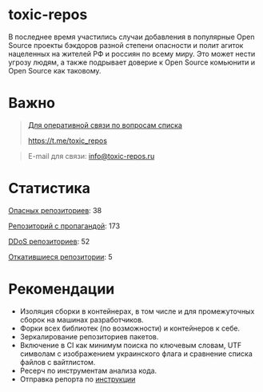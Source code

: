 # toxic-repos

В последнее время участились случаи добавления в популярные Open Source проекты бэкдоров разной степени опасности и полит агиток нацеленных на жителей РФ и россиян по всему миру.
Это может нести угрозу людям, а также подрывает доверие к Open Source комьюнити и Open Source как таковому.

# Важно
> [Для оперативной связи по вопросам списка](https://t.me/toxic_repos)
> 
> https://t.me/toxic_repos

> E-mail для связи: info@toxic-repos.ru

# Статистика
[Опасных репозиториев](./toxic-repos.md): 38

[Репозиторий с пропагандой](./propaganda-repos.md): 173

[DDoS репозиториев](./ddos-repos.md): 52

[Откатившиеся репозитории](./repos-that-changed-their-minds.md): 5

# Рекомендации
- Изоляция сборки в контейнерах, в том числе и для промежуточных сборок на машинах разработчиков.
- Форки всех библиотек (по возможности) и контейнеров к себе.
- Зеркалирование репозиториев пакетов.
- Включение в CI как минимум поиска по ключевым словам, UTF символам с изображением украинского флага и сравнение списка файлов с вайтлистом.
- Ресерч по инструментам анализа кода.
- Отправка репорта по [инструкции](./HOW-TO-REPORT.md)